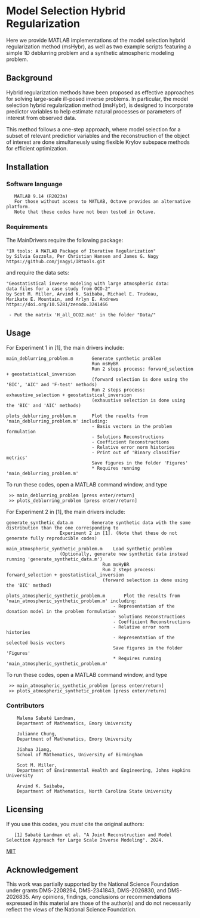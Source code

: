 # Model Selection Hybrid Regularization

Here we provide MATLAB implementations of the model selection hybrid regularization method (msHybr), as well as two example scripts featuring a simple 1D deblurring problem and a synthetic atmospheric modeling problem.

## Background

Hybrid regularization methods have been proposed as effective approaches for solving large-scale ill-posed inverse problems. In particular, the model selection hybrid regularization method (msHybr), is designed to incorporate predictor variables to help estimate natural processes or parameters of interest from observed data.

This method follows a one-step approach, where model selection for a subset of relevant predictior variables and the reconstruction of the object of interest are done simultaneusly using flexible Krylov subspace methods for efficient optimization. 
 
## Installation 
### Software language

       MATLAB 9.14 (R2023a)
       For those without access to MATLAB, Octave provides an alternative platform.  
       Note that these codes have not been tested in Octave. 

### Requirements
The MainDrivers require the following package:

    "IR tools: A MATLAB Package of Iterative Regularization"
    by Silvia Gazzola, Per Christian Hansen and James G. Nagy
    https://github.com/jnagy1/IRtools.git

and require the data sets:
    
    "Geostatistical inverse modeling with large atmospheric data: 
    data files for a case study from OCO-2"
    by Scot M. Miller, Arvind K. Saibaba, Michael E. Trudeau, 
    Marikate E. Mountain, and Arlyn E. Andrews
    https://doi.org/10.5281/zenodo.3241466

     - Put the matrix 'H_all_OCO2.mat' in the folder "Data/" 

## Usage
For Experiment 1 in [1], the main drivers include:
    
    main_deblurring_problem.m       Generate synthetic problem 
                                    Run msHyBR
                                    Run 2 steps process: forward_selection + geostatistical_inversion
                                    (forward selection is done using the 'BIC', 'AIC' and 'F-test' methods)
                                    Run 2 steps process: exhaustive_selection + geostatistical_inversion
                                    (exhaustive selection is done using the 'BIC' and 'AIC' methods)
                                    
    plots_deblurring_problem.m      Plot the results from 'main_deblurring_problem.m' including:
                                    - Basis vectors in the problem formulation
                                    - Solutions Reconstructions
                                    - Coefficient Reconstructions
                                    - Relative error norm histories
                                    - Print out of 'Binary classifier metrics'
                                    Save figures in the folder 'Figures'
                                    * Requires running 'main_deblurring_problem.m'

To run these codes, open a MATLAB command window, and type 
     
     >> main_deblurring_problem [press enter/return]
     >> plots_deblurring_problem [press enter/return]



For Experiment 2 in [1], the main drivers include:

    generate_synthetic_data.m		Generate synthetic data with the same distribution than the one corresponding to
						Experiment 2 in [1]. (Note that these do not generate fully reproducible codes)
   
    main_atmospheric_synthetic_problem.m	Load synthetic problem 
						(Optionally, generate new synthetic data instead running 'generate_synthetic_data.m')
                                    	Run msHyBR
                                    	Run 2 steps process: forward_selection + geostatistical_inversion
                                    	(forward selection is done using the 'BIC' method)
                                    
    plots_atmospheric_synthetic_problem.m       Plot the results from 'main_atmospheric_synthetic_problem.m' including:
                                    		- Representation of the donation model in the problem formulation
                                    		- Solutions Reconstructions
                                   			- Coefficient Reconstructions
                                    		- Relative error norm histories
                                    		- Representation of the selected basis vectors
                                    		Save figures in the folder 'Figures'
                                    		* Requires running 'main_atmospheric_synthetic_problem.m'

To run these codes, open a MATLAB command window, and type 
     
     >> main_atmospheric_synthetic_problem [press enter/return]
     >> plots_atmospheric_synthetic_problem [press enter/return]
     
### Contributors
        Malena Sabaté Landman, 
        Department of Mathematics, Emory University

        Julianne Chung, 
        Department of Mathematics, Emory University
        
        Jiahua Jiang,
        School of Mathematics, University of Birmingham
        
        Scot M. Miller, 
        Department of Environmental Health and Engineering, Johns Hopkins University
        
        Arvind K. Saibaba, 
        Department of Mathematics, North Carolina State University
	
## Licensing

If you use this codes, you *must* cite the original authors:

       [1] Sabaté Landman et al. "A Joint Reconstruction and Model Selection Approach for Large Scale Inverse Modeling". 2024.


[MIT](LICENSE)

## Acknowledgement

This work was partially supported by the National Science Foundation under grants DMS-2208294, DMS-2341843, DMS-2026830, and DMS-2026835. Any opinions, findings, conclusions or recommendations expressed in this material are those of the author(s) and do not necessarily reflect the views of the National Science Foundation.
